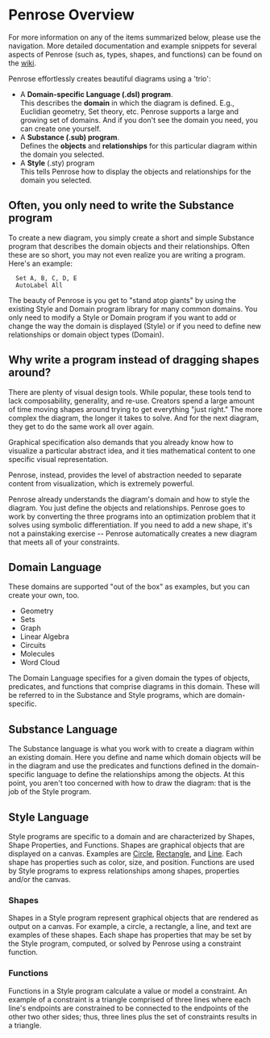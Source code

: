 # Penrose Overview

For more information on any of the items summarized below, please use the navigation.  More detailed documentation and example snippets for several aspects of Penrose (such as, types, shapes, and functions) can be found on the [wiki](https://github.com/penrose/penrose/wiki/).

Penrose effortlessly creates beautiful diagrams using a 'trio':

- A **Domain-specific Language (.dsl) program**.  
  This describes the **domain** in which the diagram is defined. E.g., Euclidian geometry, Set theory, etc. Penrose supports a large and growing set of domains. And if you don't see the domain you need, you can create one yourself.
- A **Substance (.sub) program**.  
  Defines the **objects** and **relationships** for this particular diagram within the domain you selected.
- A **Style** (.sty) program  
  This tells Penrose how to display the objects and relationships for the domain you selected.

## Often, you only need to write the Substance program

To create a new diagram, you simply create a short and simple Substance program that describes the domain objects and their relationships. Often these are so short, you may not even realize you are writing a program. Here's an example:

```
  Set A, B, C, D, E
  AutoLabel All
```

The beauty of Penrose is you get to "stand atop giants" by using the existing Style and Domain program library for many common domains. You only need to modify a Style or Domain program if you want to add or change the way the domain is displayed (Style) or if you need to define new relationships or domain object types (Domain).

## Why write a program instead of dragging shapes around?

There are plenty of visual design tools. While popular, these tools tend to lack composability, generality, and re-use. Creators spend a large amount of time moving shapes around trying to get everything "just right." The more complex the diagram, the longer it takes to solve. And for the next diagram, they get to do the same work all over again.

Graphical specification also demands that you already know how to visualize a particular abstract idea, and it ties mathematical content to one specific visual representation.

Penrose, instead, provides the level of abstraction needed to separate content from visualization, which is extremely powerful.

Penrose already understands the diagram's domain and how to style the diagram. You just define the objects and relationships. Penrose goes to work by converting the three programs into an optimization problem that it solves using symbolic differentiation. If you need to add a new shape, it's not a painstaking exercise -- Penrose automatically creates a new diagram that meets all of your constraints.

## Domain Language

These domains are supported "out of the box" as examples, but you can create your own, too.

- Geometry
- Sets
- Graph
- Linear Algebra
- Circuits
- Molecules
- Word Cloud

The Domain Language specifies for a given domain the types of objects, predicates, and functions that comprise diagrams in this domain. These will be referred to in the Substance and Style programs, which are domain-specific.

## Substance Language

The Substance language is what you work with to create a diagram within an existing domain. Here you define and name which domain objects will be in the diagram and use the predicates and functions defined in the domain-specific language to define the relationships among the objects. At this point, you aren't too concerned with how to draw the diagram: that is the job of the Style program.

## Style Language

Style programs are specific to a domain and are characterized by Shapes, Shape Properties, and Functions. Shapes are graphical objects that are displayed on a canvas. Examples are [Circle](/docs/ref/style/shapes/circle), [Rectangle](/docs/ref/style/shapes/rectangle), and [Line](/docs/ref/style/shapes/line). Each shape has properties such as color, size, and position. Functions are used by Style programs to express relationships among shapes, properties and/or the canvas.

### Shapes

Shapes in a Style program represent graphical objects that are rendered as output on a canvas. For example, a circle, a rectangle, a line, and text are examples of these shapes. Each shape has properties that may be set by the Style program, computed, or solved by Penrose using a constraint function.

### Functions

Functions in a Style program calculate a value or model a constraint. An example of a constraint is a triangle comprised of three lines where each line's endpoints are constrained to be connected to the endpoints of the other two other sides; thus, three lines plus the set of constraints results in a triangle.
